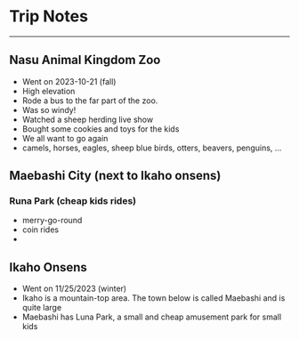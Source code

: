 # Trip Notes

---

## Nasu Animal Kingdom Zoo

- Went on 2023-10-21 (fall)
- High elevation
- Rode a bus to the far part of the zoo.
- Was so windy!
- Watched a sheep herding live show
- Bought some cookies and toys for the kids
- We all want to go again
- camels, horses, eagles, sheep blue birds, otters, beavers, penguins, ...

## Maebashi City (next to Ikaho onsens)

### Runa Park (cheap kids rides)

- merry-go-round
- coin rides
-

## Ikaho Onsens

- Went on 11/25/2023 (winter)
- Ikaho is a mountain-top area. The town below is called Maebashi and is quite large
- Maebashi has Luna Park, a small and cheap amusement park for small kids
